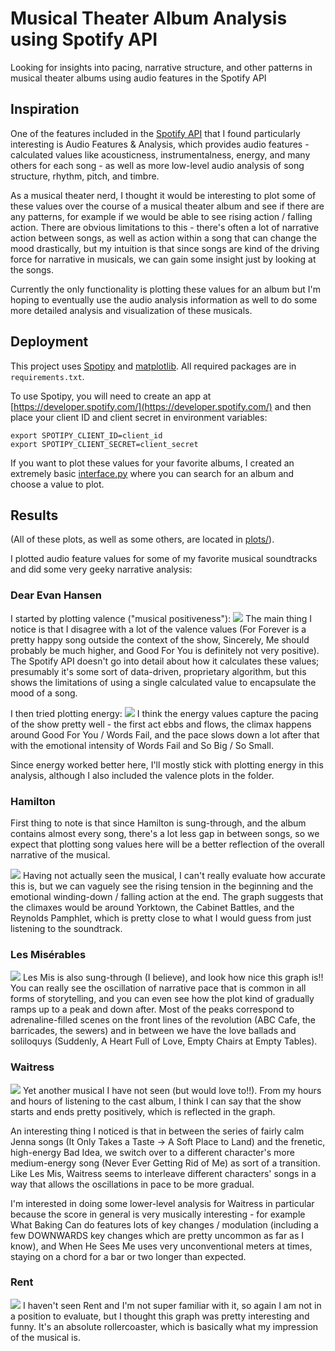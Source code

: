 # Musical Theater Album Analysis using Spotify API
Looking for insights into pacing, narrative structure, and other patterns in musical theater albums using audio features in the Spotify API

## Inspiration
One of the features included in the [Spotify API](https://developer.spotify.com/discover/) that I found particularly interesting is Audio Features & Analysis, which provides audio features - calculated values like acousticness, instrumentalness, energy, and many others for each song - as well as more low-level audio analysis of song structure, rhythm, pitch, and timbre.

As a musical theater nerd, I thought it would be interesting to plot some of these values over the course of a musical theater album and see if there are any patterns, for example if we would be able to see rising action / falling action. There are obvious limitations to this - there's often a lot of narrative action between songs, as well as action within a song that can change the mood drastically, but my intuition is that since songs are kind of the driving force for narrative in musicals, we can gain some insight just by looking at the songs. 

Currently the only functionality is plotting these values for an album but I'm hoping to eventually use the audio analysis information as well to do some more detailed analysis and visualization of these musicals. 

## Deployment
This project uses [Spotipy](https://github.com/plamere/spotipy) and [matplotlib](https://matplotlib.org/). All required packages are in `requirements.txt`.

To use Spotipy, you will need to create an app at [https://developer.spotify.com/](https://developer.spotify.com/) and then place your client ID and client secret in environment variables:
```
export SPOTIPY_CLIENT_ID=client_id
export SPOTIPY_CLIENT_SECRET=client_secret
```

If you want to plot these values for your favorite albums, I created an extremely basic [interface.py](interface.py) where you can search for an album and choose a value to plot. 

## Results
(All of these plots, as well as some others, are located in [plots/](plots)). 

I plotted audio feature values for some of my favorite musical soundtracks and did some very geeky narrative analysis:

### Dear Evan Hansen
I started by plotting valence ("musical positiveness"):
![](plots/deh_valence.png)
The main thing I notice is that I disagree with a lot of the valence values (For Forever is a pretty happy song outside the context of the show, Sincerely, Me should probably be much higher, and Good For You is definitely not very positive). The Spotify API doesn't go into detail about how it calculates these values; presumably it's some sort of data-driven, proprietary algorithm, but this shows the limitations of using a single calculated value to encapsulate the mood of a song. 

I then tried plotting energy:
![](plots/deh_energy.png)
I think the energy values capture the pacing of the show pretty well - the first act ebbs and flows, the climax happens around Good For You / Words Fail, and the pace slows down a lot after that with the emotional intensity of Words Fail and So Big / So Small. 

Since energy worked better here, I'll mostly stick with plotting energy in this analysis, although I also included the valence plots in the folder. 

### Hamilton
First thing to note is that since Hamilton is sung-through, and the album contains almost every song, there's a lot less gap in between songs, so we expect that plotting song values here will be a better reflection of the overall narrative of the musical. 

![](plots/hamilton_energy.png)
Having not actually seen the musical, I can't really evaluate how accurate this is, but we can vaguely see the rising tension in the beginning and the emotional winding-down / falling action at the end. The graph suggests that the climaxes would be around Yorktown, the Cabinet Battles, and the Reynolds Pamphlet, which is pretty close to what I would guess from just listening to the soundtrack. 

### Les Misérables
![](plots/lesmis_energy.png)
Les Mis is also sung-through (I believe), and look how nice this graph is!! You can really see the oscillation of narrative pace that is common in all forms of storytelling, and you can even see how the plot kind of gradually ramps up to a peak and down after. Most of the peaks correspond to adrenaline-filled scenes on the front lines of the revolution (ABC Cafe, the barricades, the sewers) and in between we have the love ballads and soliloquys (Suddenly, A Heart Full of Love, Empty Chairs at Empty Tables). 

### Waitress
![](plots/waitress_energy.png)
Yet another musical I have not seen (but would love to!!). From my hours and hours of listening to the cast album, I think I can say that the show starts and ends pretty positively, which is reflected in the graph. 

An interesting thing I noticed is that in between the series of fairly calm Jenna songs (It Only Takes a Taste -> A Soft Place to Land) and the frenetic, high-energy Bad Idea, we switch over to a different character's more medium-energy song (Never Ever Getting Rid of Me) as sort of a transition. Like Les Mis, Waitress seems to interleave different characters' songs in a way that allows the oscillations in pace to be more gradual. 

I'm interested in doing some lower-level analysis for Waitress in particular because the score in general is very musically interesting - for example What Baking Can do features lots of key changes / modulation (including a few DOWNWARDS key changes which are pretty uncommon as far as I know), and When He Sees Me uses very unconventional meters at times, staying on a chord for a bar or two longer than expected. 

### Rent
![](plots/rent_energy.png)
I haven't seen Rent and I'm not super familiar with it, so again I am not in a position to evaluate, but I thought this graph was pretty interesting and funny. It's an absolute rollercoaster, which is basically what my impression of the musical is. 
